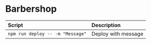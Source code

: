 # Barbershop

| Script     | Description     |
| :------------- | :------------- |
  | ```npm run deploy -- -m "Message"``` | Deploy with message |
